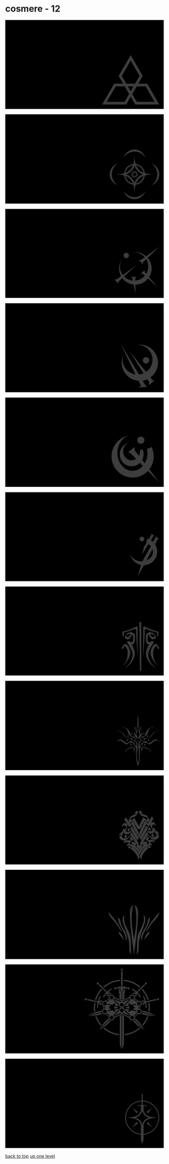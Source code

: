 # cosmere - 12
[![cosmere_ghostbloods.png](/terminal/grey%20on%20black/little/cosmere/cosmere_ghostbloods.png "cosmere_ghostbloods.png")](https://raw.githubusercontent.com/buckmanc/wallpapers/main/terminal/grey%20on%20black/little/cosmere/cosmere_ghostbloods.png)

[![cosmere.png](/terminal/grey%20on%20black/little/cosmere/cosmere.png "cosmere.png")](https://raw.githubusercontent.com/buckmanc/wallpapers/main/terminal/grey%20on%20black/little/cosmere/cosmere.png)

[![mistborn_atium.png](/terminal/grey%20on%20black/little/cosmere/mistborn_atium.png "mistborn_atium.png")](https://raw.githubusercontent.com/buckmanc/wallpapers/main/terminal/grey%20on%20black/little/cosmere/mistborn_atium.png)

[![mistborn_bronze.png](/terminal/grey%20on%20black/little/cosmere/mistborn_bronze.png "mistborn_bronze.png")](https://raw.githubusercontent.com/buckmanc/wallpapers/main/terminal/grey%20on%20black/little/cosmere/mistborn_bronze.png)

[![mistborn_chromium.png](/terminal/grey%20on%20black/little/cosmere/mistborn_chromium.png "mistborn_chromium.png")](https://raw.githubusercontent.com/buckmanc/wallpapers/main/terminal/grey%20on%20black/little/cosmere/mistborn_chromium.png)

[![mistborn_gold.png](/terminal/grey%20on%20black/little/cosmere/mistborn_gold.png "mistborn_gold.png")](https://raw.githubusercontent.com/buckmanc/wallpapers/main/terminal/grey%20on%20black/little/cosmere/mistborn_gold.png)

[![stormlight_glyph_kholin.png](/terminal/grey%20on%20black/little/cosmere/stormlight_glyph_kholin.png "stormlight_glyph_kholin.png")](https://raw.githubusercontent.com/buckmanc/wallpapers/main/terminal/grey%20on%20black/little/cosmere/stormlight_glyph_kholin.png)

[![stormlight_glyph_roshar.png](/terminal/grey%20on%20black/little/cosmere/stormlight_glyph_roshar.png "stormlight_glyph_roshar.png")](https://raw.githubusercontent.com/buckmanc/wallpapers/main/terminal/grey%20on%20black/little/cosmere/stormlight_glyph_roshar.png)

[![stormlight_glyph_thath_justice.png](/terminal/grey%20on%20black/little/cosmere/stormlight_glyph_thath_justice.png "stormlight_glyph_thath_justice.png")](https://raw.githubusercontent.com/buckmanc/wallpapers/main/terminal/grey%20on%20black/little/cosmere/stormlight_glyph_thath_justice.png)

[![stormlight_glyph_truthwatchers.png](/terminal/grey%20on%20black/little/cosmere/stormlight_glyph_truthwatchers.png "stormlight_glyph_truthwatchers.png")](https://raw.githubusercontent.com/buckmanc/wallpapers/main/terminal/grey%20on%20black/little/cosmere/stormlight_glyph_truthwatchers.png)

[![stormlight.png](/terminal/grey%20on%20black/little/cosmere/stormlight.png "stormlight.png")](https://raw.githubusercontent.com/buckmanc/wallpapers/main/terminal/grey%20on%20black/little/cosmere/stormlight.png)

[![stormlight_simple.png](/terminal/grey%20on%20black/little/cosmere/stormlight_simple.png "stormlight_simple.png")](https://raw.githubusercontent.com/buckmanc/wallpapers/main/terminal/grey%20on%20black/little/cosmere/stormlight_simple.png)



[back to top](#)
[up one level](/terminal/grey%20on%20black/little/README.MD)
